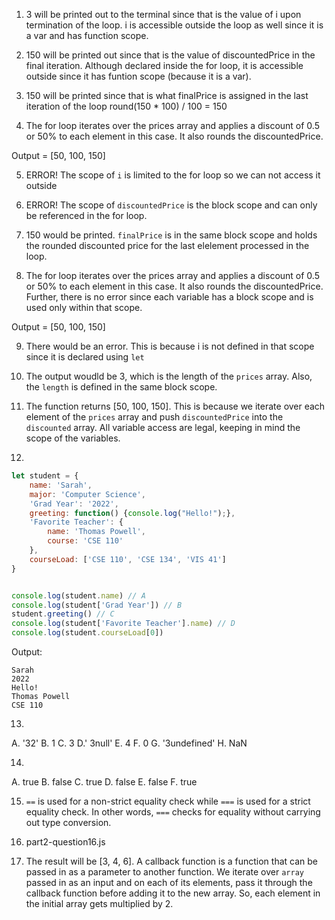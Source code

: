 1. 3 will be printed out to the terminal since that is the value of i upon termination of the loop. i is accessible outside the loop as well since it is a  var and has function scope.
   
2. 150 will be printed out since that is the value of discountedPrice in the final iteration. Although declared inside the for loop, it is accessible outside since it has funtion scope (because it is a var).

3. 150 will be printed since that is what finalPrice is assigned in the last iteration of the loop round(150 * 100) / 100 = 150

4. The for loop iterates over the prices array and applies a discount of 0.5 or 50% to each element in this case. It also rounds the discountedPrice.

Output = [50, 100, 150]

5. ERROR! The scope of `i` is limited to the for loop so we can not access it outside

6. ERROR! The scope of `discountedPrice` is the block scope and can only be referenced in the for loop.

7. 150 would be printed. `finalPrice` is in the same block scope and holds the rounded discounted price for the last elelement processed in the loop.

8.  The for loop iterates over the prices array and applies a discount of 0.5 or 50% to each element in this case. It also rounds the discountedPrice. Further, there is no error since each variable has a block scope and is used only within that scope.

Output = [50, 100, 150]

9. There would be an error. This is because i is not defined in that scope since it is declared using `let`

10. The output woudld be 3, which is the length of the `prices` array. Also, the `length` is defined in the same block scope.

11. The function returns [50, 100, 150]. This is because we iterate over each element of the `prices` array and push `discountedPrice` into the `discounted` array. All variable access are legal, keeping in mind the scope of the variables.

12.

```js
let student = {
    name: 'Sarah',
    major: 'Computer Science',
    'Grad Year': '2022',
    greeting: function() {console.log("Hello!");},
    'Favorite Teacher': {
        name: 'Thomas Powell',
        course: 'CSE 110'
    },
    courseLoad: ['CSE 110', 'CSE 134', 'VIS 41'] 
}


console.log(student.name) // A
console.log(student['Grad Year']) // B
student.greeting() // C
console.log(student['Favorite Teacher'].name) // D
console.log(student.courseLoad[0])
```

Output:
```
Sarah
2022
Hello!
Thomas Powell
CSE 110
```

13.

A. '32'
B. 1
C. 3
D.' 3null'
E. 4
F. 0
G. '3undefined'
H. NaN

14.

A. true
B. false
C. true
D. false
E. false
F. true

15. `==` is used for a non-strict equality check while `===` is used for a strict equality check. In other words, `===` checks for equality without carrying out type conversion.

16. part2-question16.js

17. The result will be [3, 4, 6]. A callback function is a function that can be passed in as a parameter to another function. We iterate over `array` passed in as an input and on each of its elements, pass it through the callback function before adding it to the new array. So, each element in the initial array gets multiplied by 2.
